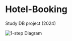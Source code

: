 # Hotel-Booking
Study DB project (2024)

![1-step Diagram](https://github.com/user-attachments/assets/c0193ede-8f29-453f-9d59-62d7ae309e00)
